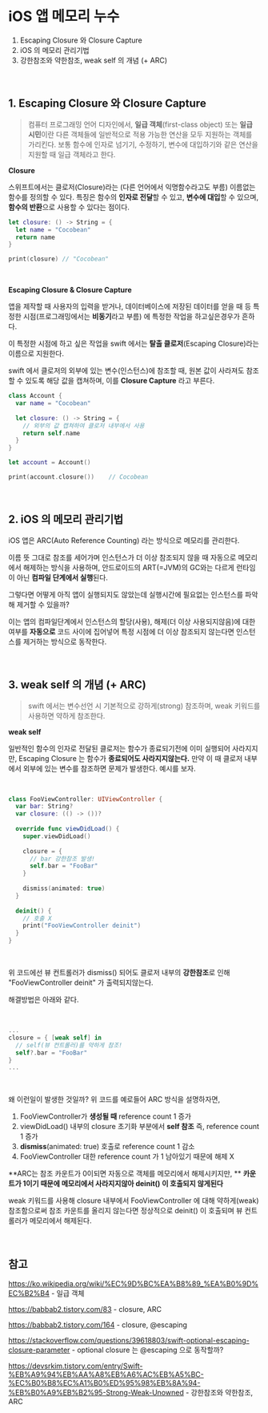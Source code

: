 # iOS 앱 메모리 누수

  

1. Escaping Closure 와 Closure Capture
2. iOS 의 메모리 관리기법
3. 강한참조와 약한참조, weak self 의 개념 (+ ARC)

<br>

## 1. Escaping Closure 와 Closure Capture

> 컴퓨터 프로그래밍 언어 디자인에서, **일급 객체**(first-class object) 또는 **일급 시민**이란 다른 객체들에 일반적으로 적용 가능한 연산을 모두 지원하는 객체를 가리킨다. 보통 함수에 인자로 넘기기, 수정하기, 변수에 대입하기와 같은 연산을 지원할 때 일급 객체라고 한다.

**Closure**

스위프트에서는 클로저(Closure)라는 (다른 언어에서 익명함수라고도 부름) 이름없는 함수를 정의할 수 있다.
특징은 함수의 **인자로 전달**할 수 있고, **변수에 대입**할 수 있으며, **함수의 반환**으로 사용할 수 있다는 점이다.

```swift
let closure: () -> String = {
  let name = "Cocobean"
  return name
}

print(closure) // "Cocobean"
```

<br>

**Escaping Closure & Closure Capture**

앱을 제작할 때 사용자의 입력을 받거나, 데이터베이스에 저장된 데이터를 얻을 때 등
특정한 시점(프로그래밍에서는 **비동기**라고 부름) 에 특정한 작업을 하고싶은경우가 흔하다.

이 특정한 시점에 하고 싶은 작업을 swift 에서는 **탈출 클로저**(Escaping Closure)라는 이름으로 지원한다.

swift 에서 클로저의 외부에 있는 변수(인스턴스)에 참조할 때, 원본 값이 사라져도 참조할 수 있도록 해당 값을 캡쳐하며,
이를 **Closure Capture** 라고 부른다.

```swift
class Account {
  var name = "Cocobean"
  
  let closure: () -> String = {
    // 외부의 값 캡쳐하여 클로저 내부에서 사용
    return self.name
  }
}

let account = Account()

print(account.closure())	// Cocobean
```

  
<br>
  

## 2. iOS 의 메모리 관리기법

iOS 앱은 ARC(Auto Reference Counting) 라는 방식으로 메모리를 관리한다.

이름 뜻 그대로 참조를 세어가며 인스턴스가 더 이상 참조되지 않을 때 자동으로 메모리에서 해제하는 방식을 사용하며, 안드로이드의 ART(=JVM)의 GC와는 다르게 런타임이 아닌 **컴파일 단계에서 실행**된다.

그렇다면 어떻게 아직 앱이 실행되지도 않았는데 실행시간에 필요없는 인스턴스를 파악해 제거할 수 있을까?

이는 앱의 컴파일단계에서 인스턴스의 할당(사용), 해제(더 이상 사용되지않음)에 대한 여부를 **자동으로** 코드 사이에 집어넣어 특정 시점에 더 이상 참조되지 않는다면 인스턴스를 제거하는 방식으로 동작한다.

  
<br>
  

## 3. weak self 의 개념 (+ ARC)

>  swift 에서는 변수선언 시 기본적으로 강하게(strong) 참조하며, weak 키워드를 사용하면 약하게 참조한다.



**weak self**

일반적인 함수의 인자로 전달된 클로저는 함수가 종료되기전에 이미 실행되어 사라지지만, Escaping Closure 는
함수가 **종료되어도 사라지지않는다.** 만약 이 때 클로저 내부에서 외부에 있는 변수를 참조하면 문제가 발생한다.
예시를 보자.

<br>
  

```swift
class FooViewController: UIViewController {
  var bar: String?
  var closure: (() -> ())?
  
  override func viewDidLoad() {
    super.viewDidLoad()
  
    closure = {
      // bar 강한참조 발생!
      self.bar = "FooBar"
    }
    
    dismiss(animated: true)
  }
  
  deinit() {
    // 호출 X
    print("FooViewController deinit")
  }
}
```

<br>


위 코드에선 뷰 컨트롤러가 dismiss() 되어도 클로저 내부의 **강한참조**로 인해 "FooViewController deinit" 가 출력되지않는다.

해결방법은 아래와 같다.

<br>


```swift
...
closure = { [weak self] in
  // self(뷰 컨트롤러)를 약하게 참조!
  self?.bar = "FooBar"
}
...
```

<br>

왜 이런일이 발생한 것일까? 
위 코드를 예로들어 ARC 방식을 설명하자면,

1. FooViewController가 **생성될 때** reference count 1 증가
2. viewDidLoad() 내부의 closure 초기화 부분에서 **self 참조** 즉, reference count 1 증가
3. **dismiss**(animated: true) 호출로 reference count 1 감소
4. FooViewController 대한 reference count 가 1 남아있기 때문에 해제 X

  

**ARC는 참조 카운트가 0이되면 자동으로 객체를 메모리에서 해제시키지만, **
**카운트가 1이기 때문에 메모리에서 사라지지않아 deinit() 이 호출되지 않게된다**

  

weak 키워드를 사용해 closure 내부에서 FooViewController 에 대해 약하게(weak) 참조함으로써 참조 카운트를 올리지 않는다면 정상적으로 deinit() 이 호출되며 뷰 컨트롤러가 메모리에서 해제된다.

  
<br>
  

## 참고

https://ko.wikipedia.org/wiki/%EC%9D%BC%EA%B8%89_%EA%B0%9D%EC%B2%B4 - 일급 객체

https://babbab2.tistory.com/83 - closure, ARC

https://babbab2.tistory.com/164 - closure, @escaping

https://stackoverflow.com/questions/39618803/swift-optional-escaping-closure-parameter - optional closure 는 @escaping 으로 동작할까?

https://devsrkim.tistory.com/entry/Swift-%EB%A9%94%EB%AA%A8%EB%A6%AC%EB%A5%BC-%EC%B0%B8%EC%A1%B0%ED%95%98%EB%8A%94-%EB%B0%A9%EB%B2%95-Strong-Weak-Unowned - 강한참조와 약한참조, ARC



